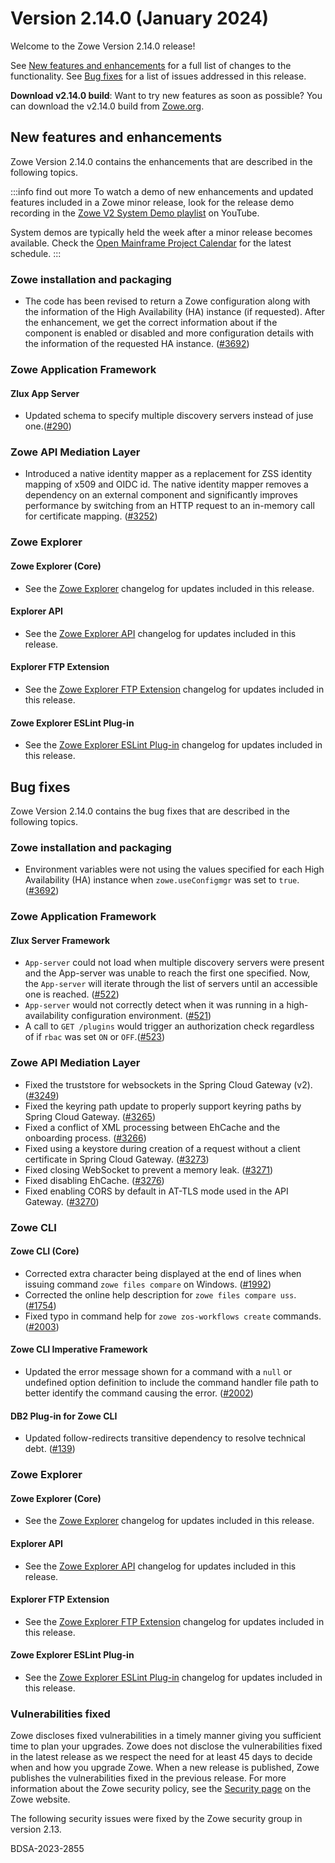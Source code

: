 # Version 2.14.0 (January 2024)

Welcome to the Zowe Version 2.14.0 release!

See [New features and enhancements](#new-features-and-enhancements) for a full list of changes to the functionality. See [Bug fixes](#bug-fixes) for a list of issues addressed in this release.

**Download v2.14.0 build**: Want to try new features as soon as possible? You can download the v2.14.0 build from [Zowe.org](https://www.zowe.org/download.html).

## New features and enhancements

Zowe Version 2.14.0 contains the enhancements that are described in the following topics.

:::info find out more
To watch a demo of new enhancements and updated features included in a Zowe minor release, look for the release demo recording in the [Zowe V2 System Demo playlist](https://www.youtube.com/playlist?list=PL8REpLGaY9QGjSTAqZaWxLG_g-jW1qGmo) on YouTube.

System demos are typically held the week after a minor release becomes available. Check the [Open Mainframe Project Calendar](https://zoom-lfx.platform.linuxfoundation.org/meetings/zowe) for the latest schedule.
:::

### Zowe installation and packaging
* The code has been revised to return a Zowe configuration along with the information of the High Availability (HA) instance (if requested). After the enhancement, we get the correct information about if the component is enabled or disabled and more configuration details with the information of the requested HA instance. ([#3692](https://github.com/zowe/zowe-install-packaging/pull/3692))

### Zowe Application Framework

#### Zlux App Server

* Updated schema to specify multiple discovery servers instead of juse one.([#290](https://github.com/zowe/zlux-app-server/pull/290))

### Zowe API Mediation Layer

* Introduced a native identity mapper as a replacement for ZSS identity mapping of x509 and OIDC id. The native identity mapper removes a dependency on an external component and significantly improves performance by switching from an HTTP request to an in-memory call for certificate mapping. ([#3252](https://github.com/zowe/api-layer/issues/3252))

### Zowe Explorer

#### Zowe Explorer (Core)

- See the [Zowe Explorer](https://github.com/zowe/zowe-explorer-vscode/blob/main/packages/zowe-explorer/CHANGELOG.md) changelog for updates included in this release.

#### Explorer API

- See the [Zowe Explorer API](https://github.com/zowe/zowe-explorer-vscode/blob/main/packages/zowe-explorer-api/CHANGELOG.md) changelog for updates included in this release.

####  Explorer FTP Extension

- See the [Zowe Explorer FTP Extension](https://github.com/zowe/zowe-explorer-vscode/blob/main/packages/zowe-explorer-ftp-extension/CHANGELOG.md) changelog for updates included in this release.

#### Zowe Explorer ESLint Plug-in

- See the [Zowe Explorer ESLint Plug-in](https://github.com/zowe/zowe-explorer-vscode/blob/main/packages/eslint-plugin-zowe-explorer/CHANGELOG.md) changelog for updates included in this release.

## Bug fixes

Zowe Version 2.14.0 contains the bug fixes that are described in the following topics.

### Zowe installation and packaging
* Environment variables were not using the values specified for each High Availability (HA) instance when `zowe.useConfigmgr` was set to `true`. ([#3692](https://github.com/zowe/zowe-install-packaging/pull/3692)) 

### Zowe Application Framework

#### Zlux Server Framework

* `App-server` could not load when multiple discovery servers were present and the App-server was unable to reach the first one specified. Now, the `App-server` will iterate through the list of servers until an accessible one is reached. ([#522](https://github.com/zowe/zlux-server-framework/pull/522))
* `App-server` would not correctly detect when it was running in a high-availability configuration environment. ([#521](https://github.com/zowe/zlux-server-framework/pull/521))
* A call to `GET /plugins` would trigger an authorization check regardless of if `rbac` was set `ON` or `OFF`.([#523](https://github.com/zowe/zlux-server-framework/pull/523))

### Zowe API Mediation Layer

* Fixed the truststore for websockets in the Spring Cloud Gateway (v2). ([#3249](https://github.com/zowe/api-layer/issues/3249))
* Fixed the keyring path update to properly support keyring paths by Spring Cloud Gateway. ([#3265](https://github.com/zowe/api-layer/issues/3265))
* Fixed a conflict of XML processing between EhCache and the onboarding process. ([#3266](https://github.com/zowe/api-layer/issues/3266))
* Fixed using a keystore during creation of a request without a client certificate in Spring Cloud Gateway. ([#3273](https://github.com/zowe/api-layer/issues/3273))
* Fixed closing WebSocket to prevent a memory leak. ([#3271](https://github.com/zowe/api-layer/issues/3271))
* Fixed disabling EhCache. ([#3276](https://github.com/zowe/api-layer/issues/3276))
* Fixed enabling CORS by default in AT-TLS mode used in the API Gateway. ([#3270](https://github.com/zowe/api-layer/issues/3270))

### Zowe CLI

#### Zowe CLI (Core)

- Corrected extra character being displayed at the end of lines when issuing command `zowe files compare` on Windows. ([#1992](https://github.com/zowe/zowe-cli/issues/1992))
- Corrected the online help description for `zowe files compare uss`. ([#1754](https://github.com/zowe/zowe-cli/issues/1754))
- Fixed typo in command help for `zowe zos-workflows create` commands. ([#2003](https://github.com/zowe/zowe-cli/pull/2003))

#### Zowe CLI Imperative Framework

- Updated the error message shown for a command with a `null` or undefined option definition to include the command handler file path to better identify the command causing the error. ([#2002](https://github.com/zowe/zowe-cli/issues/2002))

#### DB2 Plug-in for Zowe CLI

- Updated follow-redirects transitive dependency to resolve technical debt. ([#139](https://github.com/zowe/zowe-cli-db2-plugin/pull/139))

### Zowe Explorer

#### Zowe Explorer (Core)

- See the [Zowe Explorer](https://github.com/zowe/zowe-explorer-vscode/blob/main/packages/zowe-explorer/CHANGELOG.md) changelog for updates included in this release.

#### Explorer API

- See the [Zowe Explorer API](https://github.com/zowe/zowe-explorer-vscode/blob/main/packages/zowe-explorer-api/CHANGELOG.md) changelog for updates included in this release.

####  Explorer FTP Extension

- See the [Zowe Explorer FTP Extension](https://github.com/zowe/zowe-explorer-vscode/blob/main/packages/zowe-explorer-ftp-extension/CHANGELOG.md) changelog for updates included in this release.

#### Zowe Explorer ESLint Plug-in

- See the [Zowe Explorer ESLint Plug-in](https://github.com/zowe/zowe-explorer-vscode/blob/main/packages/eslint-plugin-zowe-explorer/CHANGELOG.md) changelog for updates included in this release.

### Vulnerabilities fixed

Zowe discloses fixed vulnerabilities in a timely manner giving you sufficient time to plan your upgrades. Zowe does not disclose the vulnerabilities fixed in the latest release as we respect the need for at least 45 days to decide when and how you upgrade Zowe. When a new release is published, Zowe publishes the vulnerabilities fixed in the previous release. For more information about the Zowe security policy, see the [Security page](https://www.zowe.org/security.html) on the Zowe website.

The following security issues were fixed by the Zowe security group in version 2.13.

BDSA-2023-2855
